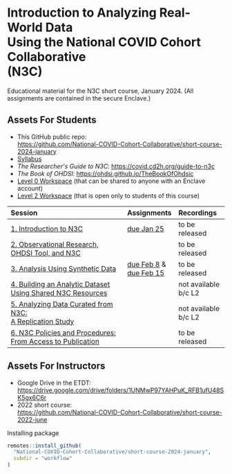 Introduction to Analyzing Real-World Data<br>Using the National COVID Cohort Collaborative<br>(N3C)
=======

Educational material for the N3C short course, January 2024. (All assignments are contained in the secure Enclave.)

Assets For Students
-------

* This GitHub public repo:<br><https://github.com/National-COVID-Cohort-Collaborative/short-course-2024-january>
* [Syllabus](background/syllabus/Student%20Syllabus%20Short%20Course%202024.pdf)
* *The Researcher's Guide to N3C*: <https://covid.cd2h.org/guide-to-n3c>
* *The Book of OHDSI*: <https://ohdsi.github.io/TheBookOfOhdsic>
* [Level 0 Workspace](https://unite.nih.gov/workspace/compass/view/ri.compass.main.folder.86a7020f-db30-4fd1-b735-bbaf53512365) (that can be shared to anyone with an Enclave account)
* [Level 2 Workspace](https://unite.nih.gov/workspace/compass/view/ri.compass.main.folder.713d3259-a7b4-43f4-bbac-d1db215aff8b) (that is open only to students of this course)

| Session                                                                                   | Assignments           | Recordings           |
| :---------------------------------------------------------------------------------------- | :-------------------- | :---------           |
| [1. Introduction to N3C](sessions/session-1#readme)                                       | [due Jan 25](sessions/session-1/session-1-assignment.pdf) | to be released       |
| [2. Observational Research, OHDSI Tool, and N3C](sessions/session-2#readme)               | <!-- [due Feb 1](sessions/session-2/session-2-assignment.pdf) --> | to be released       |
| [3. Analysis Using Synthetic Data](sessions/session-3#readme)                             | [due Feb 8](sessions/session-3/homework#before-session-3-starts) &<br>[due Feb 15](sessions/session-3/homework#after-session-3-ends) | to be released  | to be released       |
| [4. Building an Analytic Dataset<br>Using Shared N3C Resources](sessions/session-4#readme)|                       | not available<br>b/c L2 |
| [5. Analyzing Data Curated from N3C:<br>A Replication Study](sessions/session-5#readme)   |                       | not available<br>b/c L2 |
| [6. N3C Policies and Procedures:<br>From Access to Publication](sessions/session-6#readme)|                       | to be released       |

Assets For Instructors
-------

* Google Drive in the ETDT:<br><https://drive.google.com/drive/folders/1UNMwP97YAHPuK_RFB1ufU48SK5gx6C6r>
* 2022 short course:<br><https://github.com/National-COVID-Cohort-Collaborative/short-course-2022-june>

Installing package

```r
remotes::install_github(
  "National-COVID-Cohort-Collaborative/short-course-2024-january",
  subdir = "workflow"
)
```

